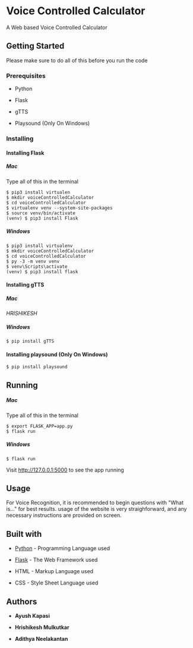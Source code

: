 # Voice Controlled Calculator

A Web based Voice Controlled Calculator

## Getting Started

Please make sure to do all of this before you run the code

### Prerequisites

* Python

* Flask

* gTTS

* Playsound (Only On Windows)

### Installing

#### Installing Flask

##### Mac

Type all of this in the terminal

```
$ pip3 install virtualen
$ mkdir voiceControlledCalculator
$ cd voiceControlledCalculator
$ virtualenv venv --system-site-packages
$ source venv/bin/activate
(venv) $ pip3 install Flask
```
##### Windows

```
$ pip3 install virtualenv
$ mkdir voiceControlledCalculator
$ cd voiceControlledCalculator
$ py -3 -m venv venv
$ venv\Scripts\activate
(venv) $ pip3 install flask
```
#### Installing gTTS

##### Mac
*HRISHIKESH*

##### Windows

```
$ pip install gTTS
```

#### Installing playsound (Only On Windows)

```
$ pip install playsound
```

## Running

##### Mac

Type all of this in the terminal

```
$ export FLASK_APP=app.py
$ flask run
```

##### Windows

```
$ flask run
````

Visit http://127.0.0.1:5000 to see the app running

## Usage

For Voice Recognition, it is recommended to begin questions with "What is..." for best results.
usage of the website is very straighforward, and any necessary instructions are provided on screen.

## Built with

* [Python](https://www.python.org/) - Programming Language used

* [Flask](https://flask.palletsprojects.com/en/1.1.x/) - The Web Framework used

* HTML - Markup Language used

* CSS - Style Sheet Language used


## Authors

* **Ayush Kapasi**
 
* **Hrishikesh Mulkutkar**

* **Adithya Neelakantan**
